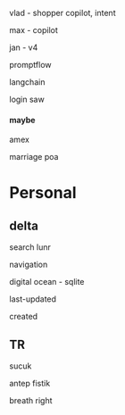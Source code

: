 ---
---


vlad - shopper copilot, intent 

max - copilot 

jan - v4

promptflow

langchain

login saw 

#### maybe 

amex 

marriage poa


# Personal 
## delta 

search lunr

navigation 

digital ocean - sqlite 

last-updated 

created  

## TR 

sucuk  

antep fistik 

breath right 

